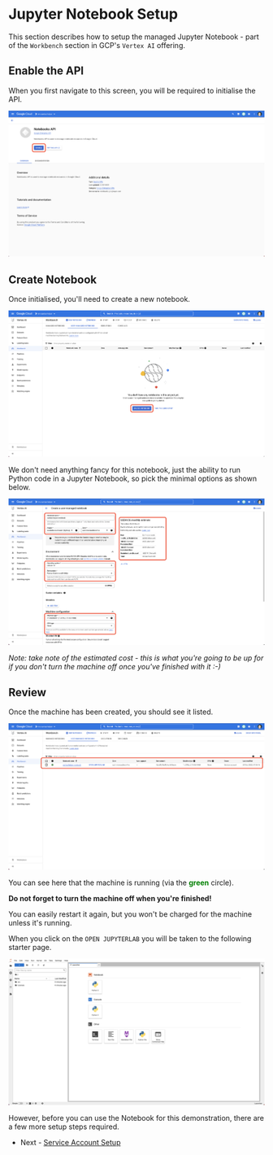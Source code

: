 # Jupyter Notebook Setup

This section describes how to setup the managed Jupyter Notebook - part of the `Workbench` section in GCP's `Vertex AI` 
offering.

## Enable the API

When you first navigate to this screen, you will be required to initialise the API.

![Initialise Vertex AI API](images/01-vertex-ai-enable-notebooks.png)

## Create Notebook

Once initialised, you'll need to create a new notebook.

![Create Notebook](images/02-vertex-ai-create-notebook.png)

We don't need anything fancy for this notebook, just the ability to run Python code in a Jupyter Notebook, so pick the 
minimal options as shown below.

![Machine Properties](images/03-vertex-ai-notebook-setup.png)

*Note: take note of the estimated cost - this is what you're going to be up for if you don't turn the machine off 
once you've finished with it :-)*

## Review

Once the machine has been created, you should see it listed.

![Machine Properties](images/04-vertex-ai-notebook-listing.png)

You can see here that the machine is running (via the **<span style="color:green">green</span>** circle).

**Do not forget to turn the machine off when you're finished!**

You can easily restart it again, but you won't be charged for the machine unless it's running.

When you click on the `OPEN JUPYTERLAB` you will be taken to the following starter page.

![Jupyter start page](images/05-jupyter-startpage.png)

However, before you can use the Notebook for this demonstration, there are a few more setup steps required.

- Next - [Service Account Setup](service-acc-setup.md)



